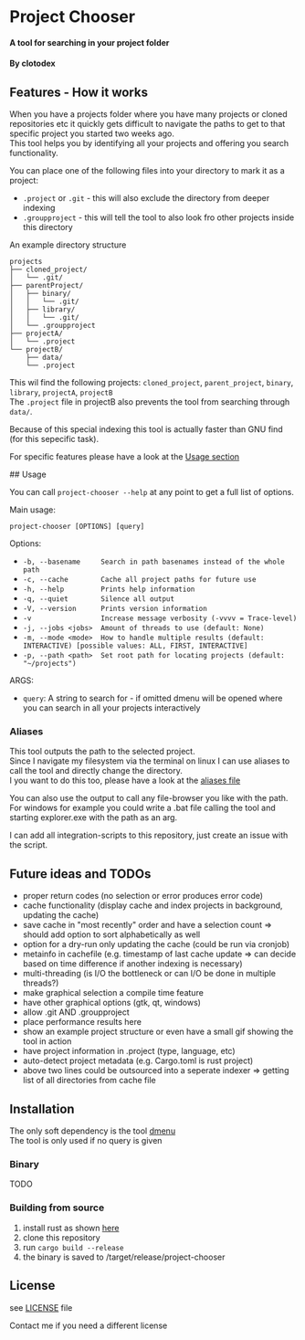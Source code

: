 # Project Chooser

#### A tool for searching in your project folder

#### By **clotodex**

## Features - How it works

When you have a projects folder where you have many projects or cloned repositories etc it quickly gets difficult to navigate the paths to get to that specific project you started two weeks ago.  
This tool helps you by identifying all your projects and offering you search functionality.

You can place one of the following files into your directory to mark it as a project:
- ```.project``` or ```.git``` - this will also exclude the directory from deeper indexing
- ```.groupproject``` - this will tell the tool to also look fro other projects inside this directory

An example directory structure
    
    projects
    ├── cloned_project/
    │   └── .git/
    ├── parentProject/
    │   ├── binary/
    │   │   └── .git/
    │   ├── library/
    │   │   └── .git/
    │   └── .groupproject
    ├── projectA/
    │   └── .project
    └── projectB/
        ├── data/
        └── .project

This wil find the following projects: ```cloned_project```, ```parent_project```, ```binary```, ```library```, ```projectA```, ```projectB```  
The ```.project``` file in projectB also prevents the tool from searching through ```data/```.

Because of this special indexing this tool is actually faster than GNU find (for this sepecific task).

For specific features please have a look at the [Usage section](#usage)

<div id="usage" />
## Usage

You can call ```project-chooser --help``` at any point to get a full list of options.

Main usage:

    project-chooser [OPTIONS] [query]

Options:

- ```-b, --basename     Search in path basenames instead of the whole path```
- ```-c, --cache        Cache all project paths for future use```
- ```-h, --help         Prints help information```
- ```-q, --quiet        Silence all output```
- ```-V, --version      Prints version information```
- ```-v                 Increase message verbosity (-vvvv = Trace-level)```
- ```-j, --jobs <jobs>  Amount of threads to use (default: None)```
- ```-m, --mode <mode>  How to handle multiple results (default: INTERACTIVE) [possible values: ALL, FIRST, INTERACTIVE]```
- ```-p, --path <path>  Set root path for locating projects (default: "~/projects")```

ARGS:

- ```query```: A string to search for - if omitted dmenu will be opened where you can search in all your projects interactively 

### Aliases

This tool outputs the path to the selected project.  
Since I navigate my filesystem via the terminal on linux I can use aliases to call the tool and directly change the directory.  
I you want to do this too, please have a look at the [aliases file](/aliases.sh)

You can also use the output to call any file-browser you like with the path.
For windows for example you could write a .bat file calling the tool and starting explorer.exe with the path as an arg.

I can add all integration-scripts to this repository, just create an issue with the script.

## Future ideas and TODOs

- proper return codes (no selection or error produces error code)
- cache functionality (display cache and index projects in background, updating the cache)
- save cache in "most recently" order and have a selection count => should add option to sort alphabetically as well
- option for a dry-run only updating the cache (could be run via cronjob)
- metainfo in cachefile (e.g. timestamp of last cache update => can decide based on time difference if another indexing is necessary)
- multi-threading (is I/O the bottleneck or can I/O be done in multiple threads?)
- make graphical selection a compile time feature
- have other graphical options (gtk, qt, windows)
- allow .git AND .groupproject
- place performance results here
- show an example project structure or even have a small gif showing the tool in action
- have project information in .project (type, language, etc)
- auto-detect project metadata (e.g. Cargo.toml is rust project)
- above two lines could be outsourced into a seperate indexer => getting list of all directories from cache file

## Installation

The only soft dependency is the tool [dmenu](https://tools.suckless.org/dmenu/)  
The tool is only used if no query is given

### Binary

TODO

### Building from source

1. install rust as shown [here](https://www.rust-lang.org/install.html)
2. clone this repository
3. run ```cargo build --release```
4. the binary is saved to <clone-dir>/target/release/project-chooser

## License

see [LICENSE](/LICENSE) file

Contact me if you need a different license
